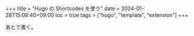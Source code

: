 +++
title = "Hugo の Shortcodes を使う"
date = 2024-01-28T15:08:40+09:00
toc = true
tags = ["hugo", "template", "extension"]
+++

あとで書く。

